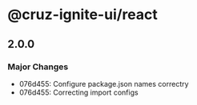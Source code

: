 # @cruz-ignite-ui/react

## 2.0.0

### Major Changes

- 076d455: Configure package.json names correctry
- 076d455: Correcting import configs
